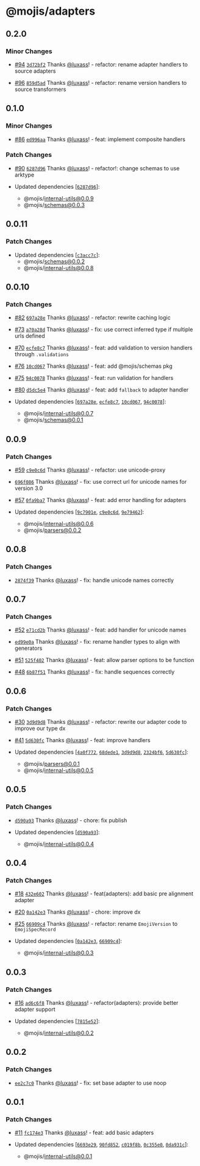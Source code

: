 # @mojis/adapters

## 0.2.0

### Minor Changes

- [#94](https://github.com/mojisdev/mojis/pull/94) [`3d72bf2`](https://github.com/mojisdev/mojis/commit/3d72bf2cdd02f79e3316fadb881fad9b981033af) Thanks [@luxass](https://github.com/luxass)! - refactor: rename adapter handlers to source adapters

- [#96](https://github.com/mojisdev/mojis/pull/96) [`859d5ad`](https://github.com/mojisdev/mojis/commit/859d5ade56d6622e1654aa7fd066c3ed4d34b6bd) Thanks [@luxass](https://github.com/luxass)! - refactor: rename version handlers to source transformers

## 0.1.0

### Minor Changes

- [#86](https://github.com/mojisdev/mojis/pull/86) [`ed996aa`](https://github.com/mojisdev/mojis/commit/ed996aaa3c52fd56e3e053b8d2010a7073a59ea9) Thanks [@luxass](https://github.com/luxass)! - feat: implement composite handlers

### Patch Changes

- [#90](https://github.com/mojisdev/mojis/pull/90) [`6287d96`](https://github.com/mojisdev/mojis/commit/6287d967a5363d596c42bf4d4de5e038bb2c09d8) Thanks [@luxass](https://github.com/luxass)! - refactor!: change schemas to use arktype

- Updated dependencies [[`6287d96`](https://github.com/mojisdev/mojis/commit/6287d967a5363d596c42bf4d4de5e038bb2c09d8)]:
  - @mojis/internal-utils@0.0.9
  - @mojis/schemas@0.0.3

## 0.0.11

### Patch Changes

- Updated dependencies [[`c3acc7c`](https://github.com/mojisdev/mojis/commit/c3acc7c6c34cb219e5d5070946745af2c305e277)]:
  - @mojis/schemas@0.0.2
  - @mojis/internal-utils@0.0.8

## 0.0.10

### Patch Changes

- [#82](https://github.com/mojisdev/mojis/pull/82) [`697a28e`](https://github.com/mojisdev/mojis/commit/697a28ed5df3949b3daf28d0e528f4f4c6c8e64a) Thanks [@luxass](https://github.com/luxass)! - refactor: rewrite caching logic

- [#73](https://github.com/mojisdev/mojis/pull/73) [`a70a28d`](https://github.com/mojisdev/mojis/commit/a70a28da591bdc34a8ee491cfd6859584b3c03ba) Thanks [@luxass](https://github.com/luxass)! - fix: use correct inferred type if multiple urls defined

- [#70](https://github.com/mojisdev/mojis/pull/70) [`ecfe8c7`](https://github.com/mojisdev/mojis/commit/ecfe8c77acdaf52dc6d9d2089847261380bebb24) Thanks [@luxass](https://github.com/luxass)! - feat: add validation to version handlers through `.validations`

- [#76](https://github.com/mojisdev/mojis/pull/76) [`10cd067`](https://github.com/mojisdev/mojis/commit/10cd06723ddd4a25134821bb987599faaf524aff) Thanks [@luxass](https://github.com/luxass)! - feat: add @mojis/schemas pkg

- [#75](https://github.com/mojisdev/mojis/pull/75) [`94c0078`](https://github.com/mojisdev/mojis/commit/94c007829c1b6254ba30d7d239b452524643b36c) Thanks [@luxass](https://github.com/luxass)! - feat: run validation for handlers

- [#80](https://github.com/mojisdev/mojis/pull/80) [`d5dc5e4`](https://github.com/mojisdev/mojis/commit/d5dc5e4f1f01ea9134d25bad0919e41bb5bc791d) Thanks [@luxass](https://github.com/luxass)! - feat: add `fallback` to adapter handler

- Updated dependencies [[`697a28e`](https://github.com/mojisdev/mojis/commit/697a28ed5df3949b3daf28d0e528f4f4c6c8e64a), [`ecfe8c7`](https://github.com/mojisdev/mojis/commit/ecfe8c77acdaf52dc6d9d2089847261380bebb24), [`10cd067`](https://github.com/mojisdev/mojis/commit/10cd06723ddd4a25134821bb987599faaf524aff), [`94c0078`](https://github.com/mojisdev/mojis/commit/94c007829c1b6254ba30d7d239b452524643b36c)]:
  - @mojis/internal-utils@0.0.7
  - @mojis/schemas@0.0.1

## 0.0.9

### Patch Changes

- [#59](https://github.com/mojisdev/mojis/pull/59) [`c9e0c6d`](https://github.com/mojisdev/mojis/commit/c9e0c6d0977d2a72e999a4686913cd97d6162f41) Thanks [@luxass](https://github.com/luxass)! - refactor: use unicode-proxy

- [`696f086`](https://github.com/mojisdev/mojis/commit/696f0861d44cbb604d41581801e68bd4209cd646) Thanks [@luxass](https://github.com/luxass)! - fix: use correct url for unicode names for version 3.0

- [#57](https://github.com/mojisdev/mojis/pull/57) [`0fa9ba7`](https://github.com/mojisdev/mojis/commit/0fa9ba754840984030e5955c3d4fe289cd5d3851) Thanks [@luxass](https://github.com/luxass)! - feat: add error handling for adapters

- Updated dependencies [[`9c7901e`](https://github.com/mojisdev/mojis/commit/9c7901ee12ae6b5310abe651e01da5c00e8e29ed), [`c9e0c6d`](https://github.com/mojisdev/mojis/commit/c9e0c6d0977d2a72e999a4686913cd97d6162f41), [`9e79462`](https://github.com/mojisdev/mojis/commit/9e79462ec286f4d4d73727297db5e4f9d904a8a9)]:
  - @mojis/internal-utils@0.0.6
  - @mojis/parsers@0.0.2

## 0.0.8

### Patch Changes

- [`2874f39`](https://github.com/mojisdev/mojis/commit/2874f39d2ba2ca57f782749839635acd6ed560cc) Thanks [@luxass](https://github.com/luxass)! - fix: handle unicode names correctly

## 0.0.7

### Patch Changes

- [#52](https://github.com/mojisdev/mojis/pull/52) [`e71cd2b`](https://github.com/mojisdev/mojis/commit/e71cd2b1d4a8b89ee1db0ec523726e4b5cb9ed64) Thanks [@luxass](https://github.com/luxass)! - feat: add handler for unicode names

- [`ed99e0a`](https://github.com/mojisdev/mojis/commit/ed99e0ab9799cdc95a7ca1e9571735086a510870) Thanks [@luxass](https://github.com/luxass)! - fix: rename handler types to align with generators

- [#51](https://github.com/mojisdev/mojis/pull/51) [`525f402`](https://github.com/mojisdev/mojis/commit/525f40248ce10328a414bb8acfd5d43748cb72b6) Thanks [@luxass](https://github.com/luxass)! - feat: allow parser options to be function

- [#48](https://github.com/mojisdev/mojis/pull/48) [`6b87f51`](https://github.com/mojisdev/mojis/commit/6b87f51b8a54e4503fb47d143957f04a2151a7bc) Thanks [@luxass](https://github.com/luxass)! - fix: handle sequences correctly

## 0.0.6

### Patch Changes

- [#30](https://github.com/mojisdev/mojis/pull/30) [`3d9d9d8`](https://github.com/mojisdev/mojis/commit/3d9d9d870ac1b873b559d6f4e0ef458240ba2537) Thanks [@luxass](https://github.com/luxass)! - refactor: rewrite our adapter code to improve our type dx

- [#41](https://github.com/mojisdev/mojis/pull/41) [`5d630fc`](https://github.com/mojisdev/mojis/commit/5d630fcbb34baef172c725e523a08134ecfc3079) Thanks [@luxass](https://github.com/luxass)! - feat: improve handlers

- Updated dependencies [[`4a0f772`](https://github.com/mojisdev/mojis/commit/4a0f7729f9afb212748ecedc3e68a46d4ce5aa90), [`68dede1`](https://github.com/mojisdev/mojis/commit/68dede11f9e6d9c55b2d81792147a23785fc5fa3), [`3d9d9d8`](https://github.com/mojisdev/mojis/commit/3d9d9d870ac1b873b559d6f4e0ef458240ba2537), [`2324bf6`](https://github.com/mojisdev/mojis/commit/2324bf668498f447e57a59da630e55c5bd4b1511), [`5d630fc`](https://github.com/mojisdev/mojis/commit/5d630fcbb34baef172c725e523a08134ecfc3079)]:
  - @mojis/parsers@0.0.1
  - @mojis/internal-utils@0.0.5

## 0.0.5

### Patch Changes

- [`d590a93`](https://github.com/mojisdev/mojis/commit/d590a934db5e8de7a421ceeb08e16f924b7ca324) Thanks [@luxass](https://github.com/luxass)! - chore: fix publish

- Updated dependencies [[`d590a93`](https://github.com/mojisdev/mojis/commit/d590a934db5e8de7a421ceeb08e16f924b7ca324)]:
  - @mojis/internal-utils@0.0.4

## 0.0.4

### Patch Changes

- [#18](https://github.com/mojisdev/mojis/pull/18) [`432e602`](https://github.com/mojisdev/mojis/commit/432e6022ab834c045db5e233545f2bd72096f0d1) Thanks [@luxass](https://github.com/luxass)! - feat(adapters): add basic pre alignment adapter

- [#20](https://github.com/mojisdev/mojis/pull/20) [`0a142e3`](https://github.com/mojisdev/mojis/commit/0a142e37870a6c4f1fb75f595ecc0c3aec207a8b) Thanks [@luxass](https://github.com/luxass)! - chore: improve dx

- [#25](https://github.com/mojisdev/mojis/pull/25) [`66909c4`](https://github.com/mojisdev/mojis/commit/66909c4e2e1f8f36a2c226ba86a61929e2b23c2c) Thanks [@luxass](https://github.com/luxass)! - refactor: rename `EmojiVersion` to `EmojiSpecRecord`

- Updated dependencies [[`0a142e3`](https://github.com/mojisdev/mojis/commit/0a142e37870a6c4f1fb75f595ecc0c3aec207a8b), [`66909c4`](https://github.com/mojisdev/mojis/commit/66909c4e2e1f8f36a2c226ba86a61929e2b23c2c)]:
  - @mojis/internal-utils@0.0.3

## 0.0.3

### Patch Changes

- [#16](https://github.com/mojisdev/mojis/pull/16) [`ad6c6f8`](https://github.com/mojisdev/mojis/commit/ad6c6f8806d78a389355bc8b2540c7ba0a0245ec) Thanks [@luxass](https://github.com/luxass)! - refactor(adapters): provide better adapter support

- Updated dependencies [[`7815e52`](https://github.com/mojisdev/mojis/commit/7815e5221fdf73026c7d16e55570f8a0e1d7b981)]:
  - @mojis/internal-utils@0.0.2

## 0.0.2

### Patch Changes

- [`ee2c7c0`](https://github.com/mojisdev/mojis/commit/ee2c7c0a7fcb9d9dd5aeaa05449ec4a0c39cefe3) Thanks [@luxass](https://github.com/luxass)! - fix: set base adapter to use noop

## 0.0.1

### Patch Changes

- [#11](https://github.com/mojisdev/mojis/pull/11) [`fc174e3`](https://github.com/mojisdev/mojis/commit/fc174e385e08554f53df34df68dcdd2a36d6c823) Thanks [@luxass](https://github.com/luxass)! - feat: add basic adapters

- Updated dependencies [[`6693e29`](https://github.com/mojisdev/mojis/commit/6693e29a7dc605eb7c8d872abfb817d1f4fd54c4), [`90fd852`](https://github.com/mojisdev/mojis/commit/90fd85282dfd58525b9af1b5293f1387536366dc), [`c019f8b`](https://github.com/mojisdev/mojis/commit/c019f8b68053ea0bf84e27ca716d9eb2c09155cf), [`0c355e0`](https://github.com/mojisdev/mojis/commit/0c355e0ded031080363f21ca8a5e9a05ea906bcc), [`0da931c`](https://github.com/mojisdev/mojis/commit/0da931cb4198a653ebce6fce924225306f210e83)]:
  - @mojis/internal-utils@0.0.1
